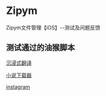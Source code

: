 # Zipym
Zipym文件管理【iOS】--测试及问题反馈


## 测试通过的油猴脚本

[沉浸式翻译](https://greasyfork.org/zh-CN/scripts/457196-immersive-translate)

[小说下载器](https://greasyfork.org/zh-CN/scripts/406070-%E5%B0%8F%E8%AF%B4%E4%B8%8B%E8%BD%BD%E5%99%A8)

[instagram](https://greasyfork.org/en/scripts/406535-instagram-download-button)
